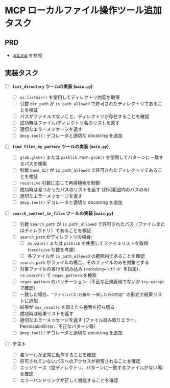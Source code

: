# MCP ローカルファイル操作ツール追加タスク

## PRD

- [prd.md](prd.md) を参照

## 実装タスク

- [ ] **`list_directory` ツールの実装 (`main.py`)**

  - [ ] `os.listdir()` を使用してディレクトリ内容を取得
  - [ ] 引数 `dir_path` が `is_path_allowed` で許可されたディレクトリであることを検証
  - [ ] パスがファイルでないこと、ディレクトリが存在することを確認
  - [ ] 成功時はファイル/ディレクトリ名のリストを返す
  - [ ] 適切なエラーメッセージを返す
  - [ ] `@mcp.tool()` デコレータと適切な docstring を追加

- [ ] **`find_files_by_pattern` ツールの実装 (`main.py`)**

  - [ ] `glob.glob()` または `pathlib.Path.glob()` を使用してパターンに一致するパスを検索
  - [ ] 引数 `base_dir` が `is_path_allowed` で許可されたディレクトリであることを検証
  - [ ] `recursive` 引数に応じて再帰検索を制御
  - [ ] 成功時は見つかったパスのリストを返す (許可範囲内のパスのみ)
  - [ ] 適切なエラーメッセージを返す
  - [ ] `@mcp.tool()` デコレータと適切な docstring を追加

- [ ] **`search_content_in_files` ツールの実装 (`main.py`)**

  - [ ] 引数 `search_path` が `is_path_allowed` で許可されたパス（ファイルまたはディレクトリ）であることを検証
  - [ ] `search_path` がディレクトリの場合:
    - [ ] `os.walk()` または `pathlib` を使用してファイルリストを取得 (`recursive` 引数を考慮)
    - [ ] 各ファイルが `is_path_allowed` の範囲内であることを確認
  - [ ] `search_path` がファイルの場合、そのファイルのみを対象とする
  - [ ] 対象ファイルの各行を読み込み (`encoding='utf-8'` を指定)、`re.search()` で `regex_pattern` を検索
  - [ ] `regex_pattern` のバリデーション（不正な正規表現でないか `try-except` で確認）
  - [ ] 一致した場合、`"ファイルパス:行番号:一致した行の内容"` の形式で結果リストに追加
  - [ ] 結果が `max_results` を超えたら検索を打ち切る
  - [ ] 成功時は結果リストを返す
  - [ ] 適切なエラーメッセージを返す (ファイル読み取りエラー、PermissionError、不正なパターン等)
  - [ ] `@mcp.tool()` デコレータと適切な docstring を追加

- [ ] **テスト**
  - [ ] 各ツールが正常に動作することを確認
  - [ ] 許可されていないパスへのアクセスが拒否されることを確認
  - [ ] エッジケース（空ディレクトリ、パターンに一致するファイルがない等）を確認
  - [ ] エラーハンドリングが正しく機能することを確認
